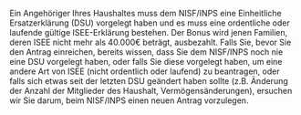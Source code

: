 ﻿Ein Angehöriger Ihres Haushaltes muss dem NISF/INPS eine Einheitliche Ersatzerklärung (DSU) vorgelegt haben und es muss eine ordentliche oder laufende gültige ISEE-Erklärung bestehen.
Der Bonus wird jenen Familien, deren ISEE nicht mehr als 40.000€ beträgt, ausbezahlt.
Falls Sie, bevor Sie den Antrag einreichen, bereits wissen, dass Sie dem NISF/INPS noch nie eine DSU vorgelegt haben, oder falls Sie diese vorgelegt haben, um eine andere Art von ISEE (nicht ordentlich oder laufend) zu beantragen, oder falls sich etwas seit der letzten DSU geändert haben sollte (z.B. Änderung der Anzahl der Mitglieder des Haushalt, Vermögensänderungen), ersuchen wir Sie darum, beim NISF/INPS einen neuen Antrag vorzulegen.
